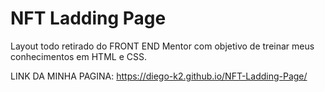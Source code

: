 # NFT Ladding Page

Layout todo retirado do FRONT END Mentor com objetivo de treinar meus conhecimentos em HTML e CSS.

LINK DA MINHA PAGINA: https://diego-k2.github.io/NFT-Ladding-Page/
